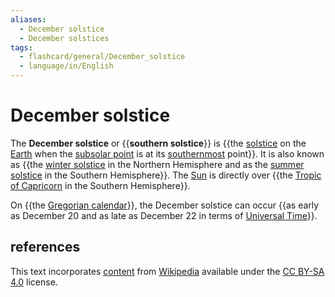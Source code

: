 ```yaml
---
aliases:
  - December solstice
  - December solstices
tags:
  - flashcard/general/December_solstice
  - language/in/English
---
```


# December solstice

The __December solstice__ or {{__southern solstice__}} is {{the [solstice](solstice.md) on the [Earth](Earth.md) when the [subsolar point](subsolar%20point.md) is at its [southernmost](south.md) point}}. It is also known as {{the [winter solstice](winter%20solstice.md) in the Northern Hemisphere and as the [summer solstice](summer%20solstice.md) in the Southern Hemisphere}}. The [Sun](Sun.md) is directly over {{the [Tropic of Capricorn](Tropic%20of%20Capricorn.md) in the Southern Hemisphere}}. <!--SR:!2024-07-22,15,290!2024-07-23,16,290!2024-07-23,16,290!2024-08-11,24,270-->

On {{the [Gregorian calendar](Gregorian%20calendar.md)}}, the December solstice can occur {{as early as December 20 and as late as December 22 in terms of [Universal Time](Universal%20Time.md)}}. <!--SR:!2024-07-22,15,290!2024-07-20,13,290-->

## references

This text incorporates [content](https://en.wikipedia.org/wiki/December_solstice) from [Wikipedia](Wikipedia.md) available under the [CC BY-SA 4.0](https://creativecommons.org/licenses/by-sa/4.0/) license.
